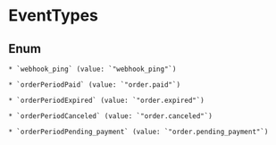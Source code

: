 
# EventTypes

## Enum


    * `webhook_ping` (value: `"webhook_ping"`)

    * `orderPeriodPaid` (value: `"order.paid"`)

    * `orderPeriodExpired` (value: `"order.expired"`)

    * `orderPeriodCanceled` (value: `"order.canceled"`)

    * `orderPeriodPending_payment` (value: `"order.pending_payment"`)



